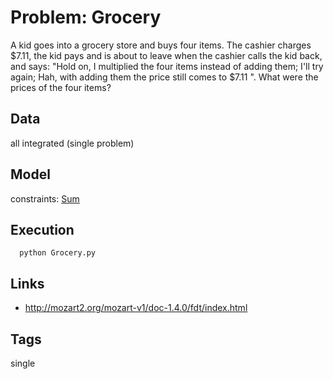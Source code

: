 # Problem: Grocery

A kid goes into a grocery store and buys four items.
The cashier charges $7.11, the kid pays and is about to leave when the cashier calls the kid back, and says:
"Hold on, I multiplied the four items instead of adding them;
  I'll try again;
  Hah, with adding them the price still comes to $7.11 ".
What were the prices of the four items?


## Data
  all integrated (single problem)

## Model
  constraints: [Sum](https://pycsp.org/documentation/constraints/Sum)

## Execution
```
  python Grocery.py
```

## Links
  - http://mozart2.org/mozart-v1/doc-1.4.0/fdt/index.html

## Tags
  single
